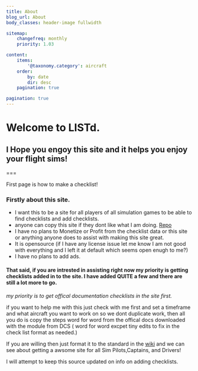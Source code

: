 ```yaml
---
title: About
blog_url: About
body_classes: header-image fullwidth

sitemap:
    changefreq: monthly
    priority: 1.03

content:
    items: 
        '@taxonomy.category': aircraft
    order:
        by: date
        dir: desc
    pagination: true

pagination: true
---
```


# Welcome to LISTd. 

## I Hope you engoy this site and it helps you enjoy your flight sims!

===



First page is how to make a checklist!


### Firstly about this site.


* I want this to be a site for all players of all simulation games to be able to find checklists and add checklists.
* anyone can copy this site if they dont like what I am doing. [Repo](https://github.com/KalAbaddon/listd.k13.app)
* I have no plans to Monetize or Profit from the checklist data or this site or anything anyone does to assist with making this site great. 
* It is opensource (if I have any license issue let me know I am not good with everything and I left it at default which seems open enugh to me?)
* I have no plans to add ads.


#### That said,  if you are intrested in assisting right now my priority is getting checklists added in to the site.  I have added QUITE a few and there are still a lot more to go.

*my priority is to get offical documentation checklists in the site first.*

if you want to help me with this just check with me first and set a timeframe and what aircraft you want to work on so we dont duplicate work,  then all you do is copy the steps word for word from the offical docs downloaded with the module from DCS ( word for word excpet tiny edits to fix in the check list format as needed.) 

If you are willing then just format it to the standard in the [wiki](https://github.com/KalAbaddon/listd.k13.app/wiki) and we can see about getting a awsome site for all Sim Pilots,Captains, and Drivers!

I will attempt to keep this source updated on info on adding checklists.

